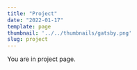 ```yaml
---
title: "Project"
date: "2022-01-17"
template: page
thumbnail: '../../thumbnails/gatsby.png'
slug: project
---
```


You are in project page.